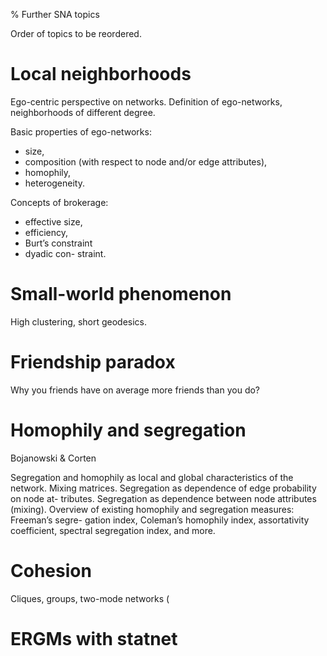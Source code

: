 % Further SNA topics



Order of topics to be reordered.



# Local neighborhoods

Ego-centric perspective on networks. 
Definition of ego-networks, neighborhoods of different degree. 

Basic properties of ego-networks:

* size, 
* composition (with respect to node and/or edge attributes),
* homophily, 
* heterogeneity. 

Concepts of brokerage:

* effective size,
* efficiency,
* Burt’s constraint
* dyadic con- straint.




# Small-world phenomenon

High clustering, short geodesics.


# Friendship paradox

Why you friends have on average more friends than you do?


# Homophily and segregation

Bojanowski & Corten

Segregation and homophily as local and global characteristics of the network.
Mixing matrices. Segregation as dependence of edge probability on node at- tributes.
Segregation as dependence between node attributes (mixing). Overview of existing
homophily and segregation measures: Freeman’s segre- gation index, Coleman’s
homophily index, assortativity coefficient, spectral segregation index, and more.



# Cohesion

Cliques, groups, two-mode networks (


# ERGMs with statnet

